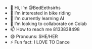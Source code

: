 - 👋 Hi, I’m @BedEethsirhs
- 👀 I’m interested in bike riding
- 🌱 I’m currently learning AI
- 💞️ I’m looking to collaborate on Colab
- 📫 How to reach me 8133838498
- 😄 Pronouns: SHE/HER
- ⚡ Fun fact: I LOVE TO Dance

<!---
BedEethsirhs/BedEethsirhs is a ✨ special ✨ repository because its `README.md` (this file) appears on your GitHub profile.
You can click the Preview link to take a look at your changes.
--->
